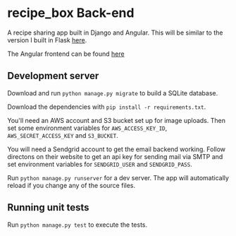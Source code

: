 # recipe_box Back-end

A recipe sharing app built in Django and Angular. This will be similar to the version I built in Flask [here](https://github.com/Hall-Erik/recipe_box).

The Angular frontend can be found [here](https://github.com/Hall-Erik/recipebox-frontend)

## Development server

Download and run `python manage.py migrate` to build a SQLite database.

Download the dependencies with `pip install -r requirements.txt`.

You'll need an AWS account and S3 bucket set up for image uploads.
Then set some environment variables for `AWS_ACCESS_KEY_ID`, `AWS_SECRET_ACCESS_KEY` and `S3_BUCKET`.

You will need a Sendgrid account to get the email backend working. Follow directons on their website to get an api key for sending mail via SMTP and set environment variables for `SENDGRID_USER` and `SENDGRID_PASS`.

Run `python manage.py runserver` for a dev server. The app will automatically reload if you change any of the source files.

## Running unit tests

Run `python manage.py test` to execute the tests.